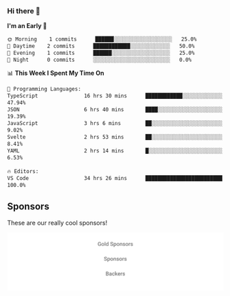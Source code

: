 ### Hi there 👋

<!--
**alexanderniebuhr/alexanderniebuhr** is a ✨ _special_ ✨ repository because its `README.md` (this file) appears on your GitHub profile.

Here are some ideas to get you started:

- 🔭 I’m currently working on ...
- 🌱 I’m currently learning ...
- 👯 I’m looking to collaborate on ...
- 🤔 I’m looking for help with ...
- 💬 Ask me about ...
- 📫 How to reach me: ...
- 😄 Pronouns: ...
- ⚡ Fun fact: ...
-->

<!--START_SECTION:waka-->
**I'm an Early 🐤** 

```text
🌞 Morning    1 commits      ██████░░░░░░░░░░░░░░░░░░░   25.0% 
🌆 Daytime    2 commits      ████████████░░░░░░░░░░░░░   50.0% 
🌃 Evening    1 commits      ██████░░░░░░░░░░░░░░░░░░░   25.0% 
🌙 Night      0 commits      ░░░░░░░░░░░░░░░░░░░░░░░░░   0.0%

```


📊 **This Week I Spent My Time On** 

```text
💬 Programming Languages: 
TypeScript               16 hrs 30 mins      ████████████░░░░░░░░░░░░░   47.94% 
JSON                     6 hrs 40 mins       ████░░░░░░░░░░░░░░░░░░░░░   19.39% 
JavaScript               3 hrs 6 mins        ██░░░░░░░░░░░░░░░░░░░░░░░   9.02% 
Svelte                   2 hrs 53 mins       ██░░░░░░░░░░░░░░░░░░░░░░░   8.41% 
YAML                     2 hrs 14 mins       █░░░░░░░░░░░░░░░░░░░░░░░░   6.53%

🔥 Editors: 
VS Code                  34 hrs 26 mins      █████████████████████████   100.0%

```


<!--END_SECTION:waka-->

## Sponsors

These are our really cool sponsors!

<!-- sponsors -->

<!-- sponsors -->

<p align="center">
  <a href="https://github.com/sponsors/alexanderniebuhr">
    <img src='./sponsors.svg'/>
  </a>
</p>
